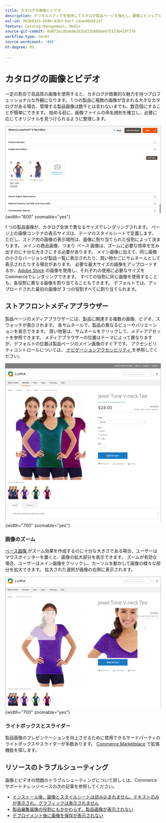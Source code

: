 ```yaml
---
title: カタログの画像とビデオ
description: デジタルメディアを使用してカタログ製品ページを強化し、顧客にビジュアルを提供する方法を説明します。
exl-id: 963693d3-669b-42b3-9ac7-cdaed8bb614f
feature: Catalog Management, Media
source-git-commit: 0d072ecdba696383bd33b88b64d751736429f2f6
workflow-type: tm+mt
source-wordcount: '465'
ht-degree: 0%

---
```


# カタログの画像とビデオ

一定の割合で高品質の画像を使用すると、カタログが商業的な魅力を持つプロフェッショナルな外観になります。 1 つの製品に複数の画像が含まれる大きなカタログがある場合、管理する製品画像は数千とは言わないまでも、数百個にすることが簡単にできます。 始める前に、画像ファイルの命名規則を確立し、必要に応じてオリジナルを見つけられるように整理します。

![ 製品画像 ](./assets/product-images-videos-swatch.png){width="600" zoomable="yes"}

1 つの製品画像が、カタログ全体で異なるサイズでレンダリングされます。 ページ上の画像コンテナの表示サイズは、テーマのスタイルシートで定義します。 ただし、ストア内の画像の表示場所は、画像に割り当てられた役割によって決まります。 メインの商品画像、つまり _ベース_ 画像は、ズームに必要な倍率を生み出すのに十分な大きさにする必要があります。 メイン画像に加えて、同じ画像の小さなバージョンが製品一覧に表示されたり、買い物かごにサムネールとして表示されたりする場合があります。 必要な最大サイズの画像をアップロードするか、[Adobe Stock](../content-design/adobe-stock.md) の画像を使用し、それぞれの使用に必要なサイズをCommerceでレンダリングできます。 すべての役割に同じ画像を使用することも、各役割に異なる画像を割り当てることもできます。 デフォルトでは、アップロードされた最初の画像が 3 つの役割すべてに割り当てられます。

## ストアフロントメディアブラウザー

製品ページのメディアブラウザーには、製品に関連する複数の画像、ビデオ、スウォッチが表示されます。 各サムネールで、製品の異なるビューやバリエーションを表示できます。 買い物客は、サムネールをクリックして、メディアアセットを参照できます。 メディアブラウザーの位置はテーマによって異なりますが、デフォルトの位置は製品ページのメイン画像のすぐ下です。 アクセシビリティコントロールについては、[ ナビゲーションアクセシビリティ ](../getting-started/navigation-accessibility.md) を参照してください。

![ ストアフロントメディアブラウザー ](./assets/storefront-thumbnail-gallery.png){width="700" zoomable="yes"}

### 画像のズーム

[ ベース画像 ](product-image.md) がズーム効果を作成するのに十分な大きさである場合、ユーザーはマウスポインターを置くと、画像の拡大部分を表示できます。 ズームが有効な場合、ユーザーはメイン画像をクリックし、カーソルを動かして画像の様々な部分を拡大できます。 拡大された選択が画像の右側に表示されます。

![ 画像ズーム ](./assets/storefront-image-zoom.png){width="700" zoomable="yes"}

### ライトボックスとスライダー

製品画像のプレゼンテーションを向上させるために使用できるサードパーティのライトボックスやスライダーが多数あります。 [Commerce Marketplace](../getting-started/commerce-marketplace.md) で拡張機能を探します。

## リソースのトラブルシューティング

画像とビデオの問題のトラブルシューティングについて詳しくは、Commerce サポートナレッジベースの次の記事を参照してください。

- [ インストール後、画像とスタイルシートは読み込まれません。テキストのみが表示され、グラフィックは表示されません ](https://experienceleague.adobe.com/docs/commerce-knowledge-base/kb/troubleshooting/storefront/after-installing-images-and-stylesheets-do-not-load-only-text-displays-no-graphics.html?lang=ja)
- [ 製品編集画像の役割にもかかわらず、製品画像が表示されない ](https://experienceleague.adobe.com/docs/commerce-knowledge-base/kb/troubleshooting/storefront/product-images-do-not-display-despite-product-edit-image-roles.html?lang=ja)
- [ デプロイメント後に画像を保存が表示されない ](https://experienceleague.adobe.com/docs/commerce-knowledge-base/kb/troubleshooting/storefront/store-images-not-displayed-after-deployment.html?lang=ja)
